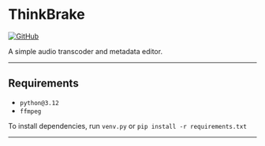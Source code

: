 # ThinkBrake
[![GitHub](https://img.shields.io/github/license/RadicalRingtail/css-reset)](https://github.com/RadicalRingtail/converter-tool/blob/main/LICENSE.md)

A simple audio transcoder and metadata editor.

----------------

## Requirements 
- ``python@3.12``
- ``ffmpeg``

To install dependencies, run ``venv.py`` or ``pip install -r requirements.txt``

----------------